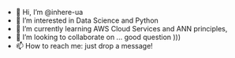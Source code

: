 - 👋 Hi, I’m @inhere-ua
- 👀 I’m interested in Data Science and Python
- 🌱 I’m currently learning AWS Cloud Services and ANN principles,
- 💞️ I’m looking to collaborate on ... good question )))
- 📫 How to reach me: just drop a message!

<!---
inhere-ua/inhere-ua is a ✨ special ✨ repository because its `README.md` (this file) appears on your GitHub profile.
You can click the Preview link to take a look at your changes.
--->
